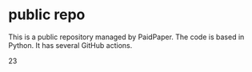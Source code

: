 # public repo

This is a public repository managed by PaidPaper. The code is based in Python. It has several GitHub actions.

 23
